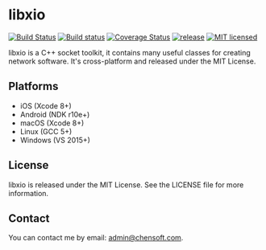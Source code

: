 # libxio

[![Build Status](https://img.shields.io/travis/chensoft/libxio.svg?logo=travis&label=iOS%20|%20Android%20|%20macOS%20|%20Linux)](https://travis-ci.org/chensoft/libxio)
[![Build status](https://img.shields.io/appveyor/ci/chensoft/libxio.svg?logo=appveyor&label=Windows)](https://ci.appveyor.com/project/chensoft/libxio)
[![Coverage Status](https://img.shields.io/codecov/c/github/chensoft/libxio.svg)](https://codecov.io/gh/chensoft/libxio)
[![release](https://img.shields.io/github/release/chensoft/libxio.svg?colorB=ff69b4)](https://github.com/chensoft/libxio/releases/latest)
[![MIT licensed](https://img.shields.io/badge/license-MIT-blue.svg)](https://raw.githubusercontent.com/chensoft/libxio/master/LICENSE)

libxio is a C++ socket toolkit, it contains many useful classes for creating network software. It's cross-platform and released under the MIT License.

## Platforms

* iOS (Xcode 8+)
* Android (NDK r10e+)
* macOS (Xcode 8+)
* Linux (GCC 5+)
* Windows (VS 2015+)

## License

libxio is released under the MIT License. See the LICENSE file for more information.

## Contact

You can contact me by email: admin@chensoft.com.